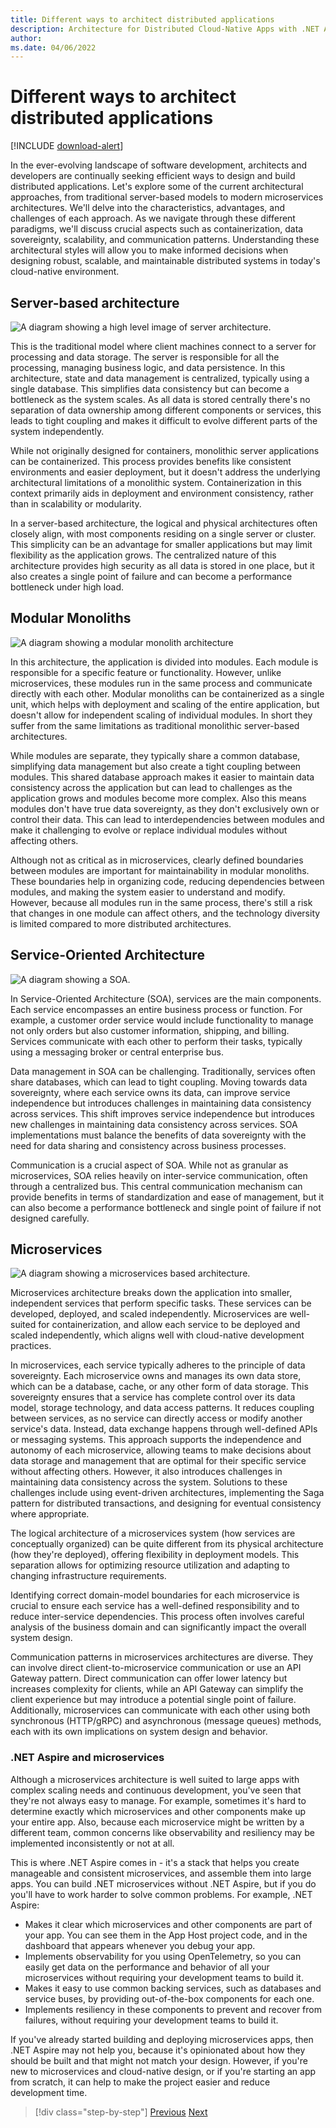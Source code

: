 ```yaml
---
title: Different ways to architect distributed applications
description: Architecture for Distributed Cloud-Native Apps with .NET Aspire & Containers | Different ways to architect distributed applications
author: 
ms.date: 04/06/2022
---
```


# Different ways to architect distributed applications

[!INCLUDE [download-alert](../includes/download-alert.md)]

In the ever-evolving landscape of software development, architects and developers are continually seeking efficient ways to design and build distributed applications. Let's explore some of the current architectural approaches, from traditional server-based models to modern microservices architectures. We'll delve into the characteristics, advantages, and challenges of each approach. As we navigate through these different paradigms, we'll discuss crucial aspects such as containerization, data sovereignty, scalability, and communication patterns. Understanding these architectural styles will allow you to make informed decisions when designing robust, scalable, and maintainable distributed systems in today's cloud-native environment.

## Server-based architecture

![A diagram showing a high level image of server architecture.](media/server-architecture.png)

This is the traditional model where client machines connect to a server for processing and data storage. The server is responsible for all the processing, managing business logic, and data persistence. In this architecture, state and data management is centralized, typically using a single database. This simplifies data consistency but can become a bottleneck as the system scales. As all data is stored centrally there's no separation of data ownership among different components or services, this leads to tight coupling and makes it difficult to evolve different parts of the system independently.

While not originally designed for containers, monolithic server applications can be containerized. This process provides benefits like consistent environments and easier deployment, but it doesn't address the underlying architectural limitations of a monolithic system. Containerization in this context primarily aids in deployment and environment consistency, rather than in scalability or modularity.

In a server-based architecture, the logical and physical architectures often closely align, with most components residing on a single server or cluster. This simplicity can be an advantage for smaller applications but may limit flexibility as the application grows. The centralized nature of this architecture provides high security as all data is stored in one place, but it also creates a single point of failure and can become a performance bottleneck under high load.

## Modular Monoliths

![A diagram showing a modular monolith architecture](media/modular-monolith.png)

In this architecture, the application is divided into modules. Each module is responsible for a specific feature or functionality. However, unlike microservices, these modules run in the same process and communicate directly with each other. Modular monoliths can be containerized as a single unit, which helps with deployment and scaling of the entire application, but doesn't allow for independent scaling of individual modules. In short they suffer from the same limitations as traditional monolithic server-based architectures.

While modules are separate, they typically share a common database, simplifying data management but also create a tight coupling between modules. This shared database approach makes it easier to maintain data consistency across the application but can lead to challenges as the application grows and modules become more complex. Also this means modules don't have true data sovereignty, as they don't exclusively own or control their data. This can lead to interdependencies between modules and make it challenging to evolve or replace individual modules without affecting others.

Although not as critical as in microservices, clearly defined boundaries between modules are important for maintainability in modular monoliths. These boundaries help in organizing code, reducing dependencies between modules, and making the system easier to understand and modify. However, because all modules run in the same process, there's still a risk that changes in one module can affect others, and the technology diversity is limited compared to more distributed architectures.

## Service-Oriented Architecture

![A diagram showing a SOA.](media/service-oriented-architecture.png)

In Service-Oriented Architecture (SOA), services are the main components. Each service encompasses an entire business process or function. For example, a customer order service would include functionality to manage not only orders but also customer information, shipping, and billing. Services communicate with each other to perform their tasks, typically using a messaging broker or central enterprise bus.

Data management in SOA can be challenging. Traditionally, services often share databases, which can lead to tight coupling. Moving towards data sovereignty, where each service owns its data, can improve service independence but introduces challenges in maintaining data consistency across services. This shift improves service independence but introduces new challenges in maintaining data consistency across services. SOA implementations must balance the benefits of data sovereignty with the need for data sharing and consistency across business processes.

Communication is a crucial aspect of SOA. While not as granular as microservices, SOA relies heavily on inter-service communication, often through a centralized bus. This central communication mechanism can provide benefits in terms of standardization and ease of management, but it can also become a performance bottleneck and single point of failure if not designed carefully.

## Microservices

![A diagram showing a microservices based architecture.](media/microservice-architecture.png)

Microservices architecture breaks down the application into smaller, independent services that perform specific tasks. These services can be developed, deployed, and scaled independently. Microservices are well-suited for containerization, and allow each service to be deployed and scaled independently, which aligns well with cloud-native development practices.

In microservices, each service typically adheres to the principle of data sovereignty. Each microservice owns and manages its own data store, which can be a database, cache, or any other form of data storage. This sovereignty ensures that a service has complete control over its data model, storage technology, and data access patterns. It reduces coupling between services, as no service can directly access or modify another service's data. Instead, data exchange happens through well-defined APIs or messaging systems. This approach supports the independence and autonomy of each microservice, allowing teams to make decisions about data storage and management that are optimal for their specific service without affecting others. However, it also introduces challenges in maintaining data consistency across the system. Solutions to these challenges include using event-driven architectures, implementing the Saga pattern for distributed transactions, and designing for eventual consistency where appropriate.

The logical architecture of a microservices system (how services are conceptually organized) can be quite different from its physical architecture (how they're deployed), offering flexibility in deployment models. This separation allows for optimizing resource utilization and adapting to changing infrastructure requirements.

Identifying correct domain-model boundaries for each microservice is crucial to ensure each service has a well-defined responsibility and to reduce inter-service dependencies. This process often involves careful analysis of the business domain and can significantly impact the overall system design.

Communication patterns in microservices architectures are diverse. They can involve direct client-to-microservice communication or use an API Gateway pattern. Direct communication can offer lower latency but increases complexity for clients, while an API Gateway can simplify the client experience but may introduce a potential single point of failure. Additionally, microservices can communicate with each other using both synchronous (HTTP/gRPC) and asynchronous (message queues) methods, each with its own implications on system design and behavior.

### .NET Aspire and microservices

Although a microservices architecture is well suited to large apps with complex scaling needs and continuous development, you've seen that they're not always easy to manage. For example, sometimes it's hard to determine exactly which microservices and other components make up your entire app. Also, because each microservice might be written by a different team, common concerns like observability and resiliency may be implemented inconsistently or not at all. 

This is where .NET Aspire comes in - it's a stack that helps you create manageable and consistent microservices, and assemble them into large apps. You can build .NET microservices without .NET Aspire, but if you do you'll have to work harder to solve common problems. For example, .NET Aspire:

- Makes it clear which microservices and other components are part of your app. You can see them in the App Host project code, and in the dashboard that appears whenever you debug your app.
- Implements observability for you using OpenTelemetry, so you can easily get data on the performance and behavior of all your microservices without requiring your development teams to build it.
- Makes it easy to use common backing services, such as databases and service buses, by providing out-of-the-box components for each one.
- Implements resiliency in these components to prevent and recover from failures, without requiring your development teams to build it.

If you've already started building and deploying microservices apps, then .NET Aspire may not help you, because it's opinionated about how they should be built and that might not match your design. However, if you're new to microservices and cloud-native design, or if you're starting an app from scratch, it can help to make the project easier and reduce development time. 

>[!div class="step-by-step"]
>[Previous](why-choose-distributed-architecture.md)
>[Next](../communication-patterns/communication-patterns.md)
